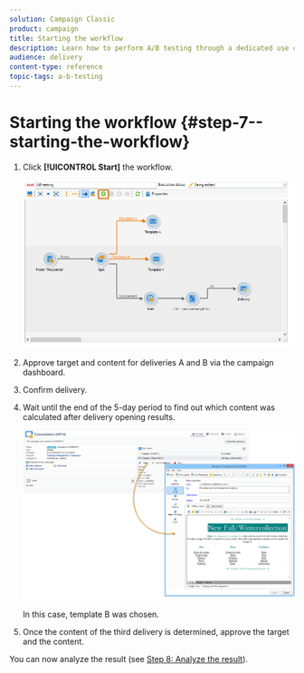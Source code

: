 ```yaml
---
solution: Campaign Classic
product: campaign
title: Starting the workflow
description: Learn how to perform A/B testing through a dedicated use case.
audience: delivery
content-type: reference
topic-tags: a-b-testing
---
```


# Starting the workflow {#step-7--starting-the-workflow}

1. Click **[!UICONTROL Start]** the workflow.

   ![](assets/use_case_abtesting_startwkfl_001.png)

1. Approve target and content for deliveries A and B via the campaign dashboard.
1. Confirm delivery.
1. Wait until the end of the 5-day period to find out which content was calculated after delivery opening results.

   ![](assets/use_case_abtesting_startwkfl_002.png)

   In this case, template B was chosen.

1. Once the content of the third delivery is determined, approve the target and the content.

You can now analyze the result (see [Step 8: Analyze the result](../../delivery/using/a-b-testing-uc-analyzing.md)).
